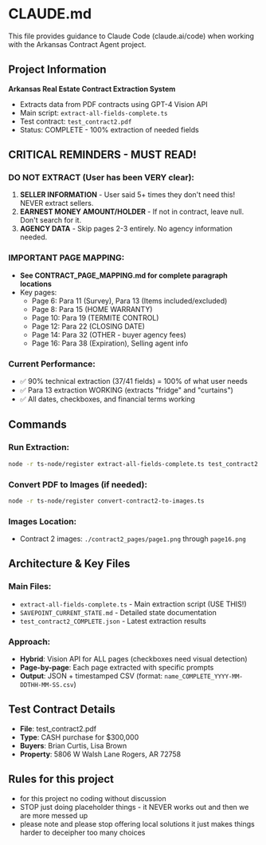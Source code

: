 # CLAUDE.md

This file provides guidance to Claude Code (claude.ai/code) when working with the Arkansas Contract Agent project.

## Project Information

**Arkansas Real Estate Contract Extraction System**
- Extracts data from PDF contracts using GPT-4 Vision API
- Main script: `extract-all-fields-complete.ts`
- Test contract: `test_contract2.pdf`
- Status: COMPLETE - 100% extraction of needed fields

## CRITICAL REMINDERS - MUST READ!

### DO NOT EXTRACT (User has been VERY clear):
1. **SELLER INFORMATION** - User said 5+ times they don't need this! NEVER extract sellers.
2. **EARNEST MONEY AMOUNT/HOLDER** - If not in contract, leave null. Don't search for it.
3. **AGENCY DATA** - Skip pages 2-3 entirely. No agency information needed.

### IMPORTANT PAGE MAPPING:
- **See CONTRACT_PAGE_MAPPING.md for complete paragraph locations**
- Key pages:
  - Page 6: Para 11 (Survey), Para 13 (Items included/excluded)  
  - Page 8: Para 15 (HOME WARRANTY)
  - Page 10: Para 19 (TERMITE CONTROL)
  - Page 12: Para 22 (CLOSING DATE)
  - Page 14: Para 32 (OTHER - buyer agency fees)
  - Page 16: Para 38 (Expiration), Selling agent info

### Current Performance:
- ✅ 90% technical extraction (37/41 fields) = 100% of what user needs
- ✅ Para 13 extraction WORKING (extracts "fridge" and "curtains")
- ✅ All dates, checkboxes, and financial terms working

## Commands

### Run Extraction:
```bash
node -r ts-node/register extract-all-fields-complete.ts test_contract2.pdf
```

### Convert PDF to Images (if needed):
```bash
node -r ts-node/register convert-contract2-to-images.ts
```

### Images Location:
- Contract 2 images: `./contract2_pages/page1.png` through `page16.png`

## Architecture & Key Files

### Main Files:
- `extract-all-fields-complete.ts` - Main extraction script (USE THIS!)
- `SAVEPOINT_CURRENT_STATE.md` - Detailed state documentation
- `test_contract2_COMPLETE.json` - Latest extraction results

### Approach:
- **Hybrid**: Vision API for ALL pages (checkboxes need visual detection)
- **Page-by-page**: Each page extracted with specific prompts
- **Output**: JSON + timestamped CSV (format: `name_COMPLETE_YYYY-MM-DDTHH-MM-SS.csv`)

## Test Contract Details
- **File**: test_contract2.pdf
- **Type**: CASH purchase for $300,000
- **Buyers**: Brian Curtis, Lisa Brown
- **Property**: 5806 W Walsh Lane Rogers, AR 72758

## Rules for this project
- for this project no coding without discussion
- STOP just doing placeholder things - it NEVER works out and then we are more messed up
- please note and please stop offering local solutions it just makes things harder to deceipher too many choices